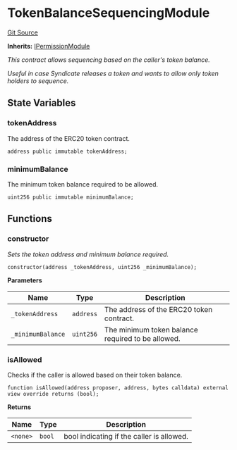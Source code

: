 # TokenBalanceSequencingModule
[Git Source](https://github.com/SyndicateProtocol/syndicate-appchains/blob/e670fbd66628d486b7f0c62387b907c2a44879ed/src/sequencing-modules/TokenBalanceSequencingModule.sol)

**Inherits:**
[IPermissionModule](/src/interfaces/IPermissionModule.sol/interface.IPermissionModule.md)

*This contract allows sequencing based on the caller's token balance.*

*Useful in case Syndicate releases a token and wants to allow only token holders to sequence.*


## State Variables
### tokenAddress
The address of the ERC20 token contract.


```solidity
address public immutable tokenAddress;
```


### minimumBalance
The minimum token balance required to be allowed.


```solidity
uint256 public immutable minimumBalance;
```


## Functions
### constructor

*Sets the token address and minimum balance required.*


```solidity
constructor(address _tokenAddress, uint256 _minimumBalance);
```
**Parameters**

|Name|Type|Description|
|----|----|-----------|
|`_tokenAddress`|`address`|The address of the ERC20 token contract.|
|`_minimumBalance`|`uint256`|The minimum token balance required to be allowed.|


### isAllowed

Checks if the caller is allowed based on their token balance.


```solidity
function isAllowed(address proposer, address, bytes calldata) external view override returns (bool);
```
**Returns**

|Name|Type|Description|
|----|----|-----------|
|`<none>`|`bool`|bool indicating if the caller is allowed.|


